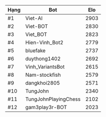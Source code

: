 Hạng|Bot|Elo
---|---|---
#1|Viet-AI|2903
#2|Viet-BOT|2830
#3|Viet_BOT|2823
#4|Hien-Vinh_Bot2|2779
#5|bluefake|2737
#6|duythong1402|2692
#7|Vinh_VariantsBot|2615
#8|Nam-stockfish|2579
#9|dangkhoi2805|2571
#10|TungJohn|2340
#11|TungJohnPlayingChess|2102
#12|gam3play3r-BOT|2023
